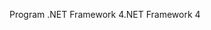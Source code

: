 <span data-ttu-id="019cb-101">Program .NET Framework 4</span><span class="sxs-lookup"><span data-stu-id="019cb-101">.NET Framework 4</span></span>